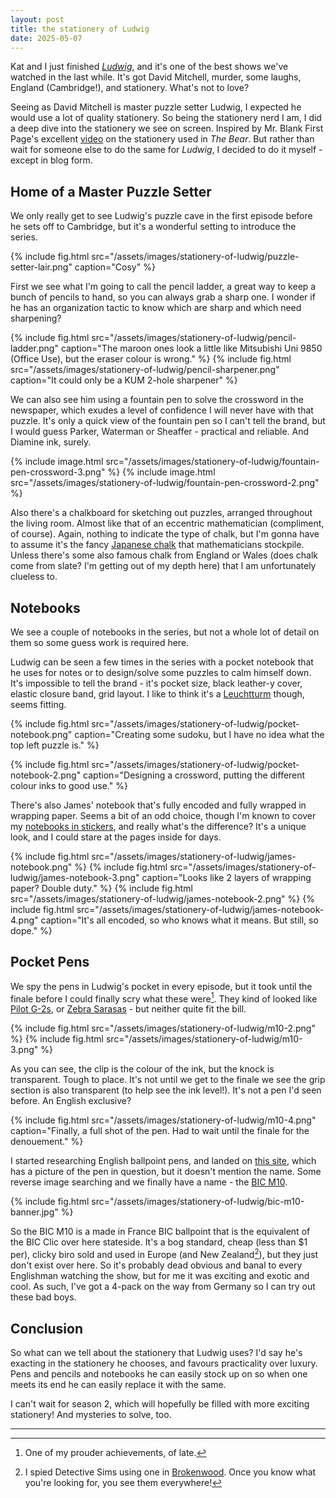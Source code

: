 ```yaml
---
layout: post
title: the stationery of Ludwig
date: 2025-05-07
---
```

Kat and I just finished [*Ludwig*][ludwig], and it's one of the best shows
we've watched in the last while. It's got David Mitchell, murder, some laughs,
England (Cambridge!), and stationery. What's not to love?

Seeing as David Mitchell is master puzzle setter Ludwig, I expected he would
use a lot of quality stationery. So being the stationery nerd I am, I did a
deep dive into the stationery we see on screen. Inspired by Mr. Blank First
Page's excellent [video][bfp_bear] on the stationery used in *The Bear*. But
rather than wait for someone else to do the same for *Ludwig*, I decided to do
it myself - except in blog form.

## Home of a Master Puzzle Setter

We only really get to see Ludwig's puzzle cave in the first episode before he
sets off to Cambridge, but it's a wonderful setting to introduce the series.

{% include fig.html src="/assets/images/stationery-of-ludwig/puzzle-setter-lair.png"
caption="Cosy" %}

First we see what I'm going to call the pencil ladder, a great way to keep a
bunch of pencils to hand, so you can always grab a sharp one. I wonder if he
has an organization tactic to know which are sharp and which need sharpening?

{% include fig.html src="/assets/images/stationery-of-ludwig/pencil-ladder.png"
caption="The maroon ones look a little like Mitsubishi Uni 9850 (Office Use),
but the eraser colour is wrong." %}
{% include fig.html src="/assets/images/stationery-of-ludwig/pencil-sharpener.png" 
caption="It could only be a KUM 2-hole sharpener" %}

We can also see him using a fountain pen to solve the crossword in the
newspaper, which exudes a level of confidence I will never have with that
puzzle. It's only a quick view of the fountain pen so I can't tell the brand,
but I would guess Parker, Waterman or Sheaffer - practical and reliable. And
Diamine ink, surely.

{% include image.html src="/assets/images/stationery-of-ludwig/fountain-pen-crossword-3.png" %}
{% include image.html src="/assets/images/stationery-of-ludwig/fountain-pen-crossword-2.png" %}

Also there's a chalkboard for sketching out puzzles, arranged throughout the
living room. Almost like that of an eccentric mathematician (compliment, of
course). Again, nothing to indicate the type of chalk, but I'm gonna have to
assume it's the fancy [Japanese chalk][chalk] that mathematicians stockpile.
Unless there's some also famous chalk from England or Wales (does chalk come
from slate? I'm getting out of my depth here) that I am unfortunately clueless
to.

## Notebooks

We see a couple of notebooks in the series, but not a whole lot of detail on
them so some guess work is required here.

Ludwig can be seen a few times in the series with a pocket notebook that he
uses for notes or to design/solve some puzzles to calm himself down. It's
impossible to tell the brand - it's pocket size, black leather-y cover, elastic
closure band, grid layout. I like to think it's a [Leuchtturm][] though, seems
fitting.

{% include fig.html src="/assets/images/stationery-of-ludwig/pocket-notebook.png" 
caption="Creating some sudoku, but I have no idea what the top left puzzle is." %}

{% include fig.html src="/assets/images/stationery-of-ludwig/pocket-notebook-2.png" 
caption="Designing a crossword, putting the different colour inks to good use." %}

There's also James' notebook that's fully encoded and fully wrapped in wrapping
paper. Seems a bit of an odd choice, though I'm known to cover my [notebooks in
stickers][nbowp], and really what's the difference? It's a unique look, and I
could stare at the pages inside for days.

{% include fig.html src="/assets/images/stationery-of-ludwig/james-notebook.png" %}
{% include fig.html src="/assets/images/stationery-of-ludwig/james-notebook-3.png"
caption="Looks like 2 layers of wrapping paper? Double duty." %}
{% include fig.html src="/assets/images/stationery-of-ludwig/james-notebook-2.png" %}
{% include fig.html src="/assets/images/stationery-of-ludwig/james-notebook-4.png" 
caption="It's all encoded, so who knows what it means. But still, so dope." %}


## Pocket Pens

We spy the pens in Ludwig's pocket in every episode, but it took until the
finale before I could finally scry what these were[^m10]. They kind of looked
like [Pilot G-2s][g2], or [Zebra Sarasas][sarasa] - but neither quite fit the
bill.

{% include fig.html src="/assets/images/stationery-of-ludwig/m10-2.png" %}
{% include fig.html src="/assets/images/stationery-of-ludwig/m10-3.png" %}

As you can see, the clip is the colour of the ink, but the knock is
transparent. Tough to place. It's not until we get to the finale we see the
grip section is also transparent (to help see the ink level!). It's not a pen
I'd seen before. An English exclusive?

{% include fig.html src="/assets/images/stationery-of-ludwig/m10-4.png"
caption="Finally, a full shot of the pen. Had to wait until the finale for the
denouement." %}

I started researching English ballpoint pens, and landed on [this
site][biro_site], which has a picture of the pen in question, but it doesn't
mention the name. Some reverse image searching and we finally have a name - the
[BIC M10][cult_m10].

{% include fig.html src="/assets/images/stationery-of-ludwig/bic-m10-banner.jpg" %}

So the BIC M10 is a made in France BIC ballpoint that is the equivalent of the
BIC Clic over here stateside. It's a bog standard, cheap (less than $1
per), clicky biro sold and used in Europe (and New
Zealand[^brokenwood]), but they just don't exist over here. So it's probably
dead obvious and banal to every Englishman watching the show, but for me it was
exciting and exotic and cool. As such, I've got a 4-pack on the way from
Germany so I can try out these bad boys.

## Conclusion

So what can we tell about the stationery that Ludwig uses? I'd say he's
exacting in the stationery he chooses, and favours practicality over luxury.
Pens and pencils and notebooks he can easily stock up on so when one meets its
end he can easily replace it with the same.

I can't wait for season 2, which will hopefully be filled with more exciting
stationery! And mysteries to solve, too.

---

[^m10]: One of my prouder achievements, of late.
[^brokenwood]: I spied Detective Sims using one in [Brokenwood]. Once you know
    what you're looking for, you see them everywhere!


[ludwig]: https://en.wikipedia.org/wiki/Ludwig_(2024_TV_series)
[bfp_bear]: https://www.youtube.com/watch?v=ArhoB4QBrro
[chalk]: https://nymag.com/strategist/article/hagoromo-chalk-on-amazon.html
[leuchtturm]: https://www.leuchtturm1917.us/classic-notebooks-1.html
[nbowp]: /2023/notebooks-of-work-past.html
[g2]: https://www.jetpens.com/Pilot-G2-Gel-Pen-0.5-mm-Black/pd/1377
[sarasa]: https://www.jetpens.com/Zebra-Sarasa-Clip-Gel-Pen-0.5-mm-Black/pd/6387
[biro_site]: https://penvibe.com/why-a-pen-is-a-biro-in-the-uk/
[cult_m10]: https://cultpens.com/products/bic-m10-original-ballpoint-pen?variant=45859226386675
[brokenwood]: https://en.wikipedia.org/wiki/The_Brokenwood_Mysteries
